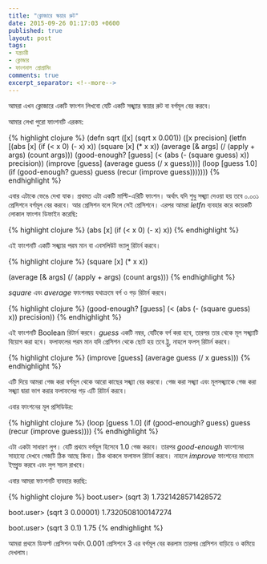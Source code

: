 ```yaml
---
title: "ক্লোজারে স্কয়ার রুট"
date: 2015-09-26 01:17:03 +0600
published: true
layout: post
tags:
- যন্ত্রচারী
- ক্লোজার
- ফাংশনাল প্রোগ্রামিং
comments: true
excerpt_separator: <!--more-->
---
```

আমরা এখন ক্লোজারে একটি ফাংশন লিখবো যেটি একটি সঙ্খ্যার স্কয়ার রুট বা বর্গমূল বের করবে।

আমার লেখা পুরো ফাংশনটি এরকম:

{% highlight clojure %}
(defn sqrt
([x] (sqrt x 0.001))
([x precision]
  (letfn [(abs [x]
           (if (< x 0)
            (- x)
            x))
          (square [x]
           (* x x))
          (average [& args]
           (/ (apply + args) (count args)))
          (good-enough? [guess]
           (< (abs (- (square guess) x)) precision))
          (improve [guess]
           (average guess (/ x guess)))]
   (loop [guess 1.0]
    (if (good-enough? guess)
     guess
     (recur (improve guess)))))))
{% endhighlight %}
<!--more-->
এবার এটাকে ভেঙে দেখা যাক। প্রথমত এটা একটি মাল্টি-এরিটি ফাংশন। অর্থাৎ যদি শুধু সঙ্খ্যা দেওয়া হয় তবে ০.০০১ প্রেসিশনে বর্গমূল বের করবে। আর প্রেসিশন বলে দিলে সেই প্রেসিশনে। এরপর আমরা _letfn_ ব্যবহার করে কয়েকটি লোকাল ফাংশন ডিফাইন করেছি:

{% highlight clojure %}
(abs [x]
  (if (< x 0)
    (- x)
    x))
{% endhighlight %}

এই ফাংশনটি একটি সঙ্খ্যার পরম মান বা এবসলিউট ভ্যালু রিটার্ন করবে।

{% highlight clojure %}
(square [x]
  (* x x))

(average [& args]
  (/ (apply + args) (count args)))
{% endhighlight %}

_square_ এবং _average_ ফাংশনদ্বয় যথাক্রমে বর্গ ও গড় রিটার্ন করবে।

{% highlight clojure %}
(good-enough? [guess]
  (< (abs (- (square guess) x))
     precision))
{% endhighlight %}

এই ফাংশনটি Boolean রিটার্ন করবে। _guess_ একটি নম্বর, যেটিকে বর্গ করা হবে, তারপর তার থেকে মূল সঙ্খ্যাটি বিয়োগ করা হবে। ফলাফলের পরম মান যদি প্রেসিশন থেকে ছোট হয় তবে ট্রু, নাহলে ফলস্ রিটার্ন করবে।

{% highlight clojure %}
(improve [guess]
  (average guess (/ x guess)))
{% endhighlight %}

এটি দিয়ে আমরা গেজ করা বর্গমূল থেকে আরো কাছের সঙ্খ্যা বের করবো। গেজ করা সঙ্খ্যা এবং মূলসঙ্খ্যাকে গেজ করা সঙ্খ্যা দ্বারা ভাগ করার ফলাফলের গড় এটি রিটার্ন করবে।

এবার ফাংশনের মূল প্রসিডিউর:

{% highlight clojure %}
(loop [guess 1.0]
  (if (good-enough? guess)
    guess
    (recur (improve guess))))
{% endhighlight %}

এটা একটা সাধারণ লুপ। যেটি প্রথমে বর্গমূল হিসেবে 1.0 গেজ করবে। তারপর _good-enough_ ফাংশনের সাহায্যে দেখবে গেজটি ঠিক আছে কিনা। ঠিক থাকলে ফলাফল রিটার্ন করবে। নাহলে _improve_ ফাংশনের মাধ্যমে ইম্প্রুভ করবে এবং লুপ সচল রাখবে।

এবার আমরা ফাংশনটি ব্যবহার করছি:

{% highlight clojure %}
boot.user> (sqrt 3)
1.7321428571428572

boot.user> (sqrt 3 0.00001)
1.7320508100147274

boot.user> (sqrt 3 0.1)
1.75
{% endhighlight %}

আমরা প্রথমে ডিফল্ট প্রেসিশন অর্থাৎ 0.001 প্রেসিশনে 3 এর বর্গমূল বের করলাম তারপর প্রেসিশন বাড়িয়ে ও কমিয়ে দেখলাম। 
